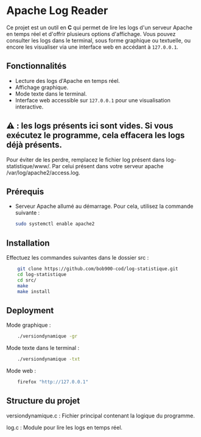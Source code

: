 # Apache Log Reader

Ce projet est un outil en **C** qui permet de lire les logs d'un serveur Apache en temps réel et d'offrir plusieurs options d'affichage. Vous pouvez consulter les logs dans le terminal, sous forme graphique ou textuelle, ou encore les visualiser via une interface web en accédant à `127.0.0.1`.

## Fonctionnalités

- Lecture des logs d'Apache en temps réel.
- Affichage graphique.
- Mode texte dans le terminal.
- Interface web accessible sur `127.0.0.1` pour une visualisation interactive.

## ⚠️ : les logs présents ici sont vides. Si vous exécutez le programme, cela effacera les logs déjà présents.
Pour éviter de les perdre, remplacez le fichier log présent dans log-statistique/www/.
Par celui présent dans votre serveur apache /var/log/apache2/access.log.

## Prérequis
- Serveur Apache allumé au démarrage. Pour cela, utilisez la commande suivante :

  ```bash
  sudo systemctl enable apache2

## Installation

Effectuez les commandes suivantes dans le dossier src :

```bash
    git clone https://github.com/bob900-cod/log-statistique.git
    cd log-statistique
    cd src/
    make
    make install
```
## Deployment

Mode graphique :
```bash
    ./versiondynamique -gr
```
Mode texte dans le terminal :
```bash
    ./versiondynamique -txt
```
Mode web :
```bash
    firefox "http://127.0.0.1" 
```
## Structure du projet

versiondynamique.c : Fichier principal contenant la logique du programme.

log.c : Module pour lire les logs en temps réel.

